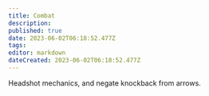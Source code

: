 ```yaml
---
title: Combat
description: 
published: true
date: 2023-06-02T06:18:52.477Z
tags: 
editor: markdown
dateCreated: 2023-06-02T06:18:52.477Z
---
```


Headshot mechanics, and negate knockback from arrows.